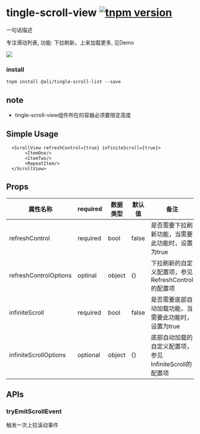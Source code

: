 # tingle-scroll-view [![tnpm version](http://web.npm.alibaba-inc.com/badge/v/@ali/tingle-scroll-view.svg?style=flat-square)](http://web.npm.alibaba-inc.com/package/@ali/tingle-scroll-view)
一句话描述

专注滑动列表, 功能: 下拉刷新，上来加载更多, 见Demo

![](https://img.alicdn.com/tps/TB1WtTVLXXXXXbbXVXXXXXXXXXX-387-521.gif)

### install

```
tnpm install @ali/tingle-scroll-list --save
```

## note

- tingle-scroll-view组件所在的容器必须要限定高度

## Simple Usage

```
  <ScrollView refreshControl={true} infiniteScroll={true}>
       <ItemOne/>
       <ItemTwo/>
       <RepeatItem/>
  </ScrollView>

```


## Props

|属性名称|required|数据类型|默认值|备注|
|---|---|---|---|---|
|refreshControl|required|bool|false| 是否需要下拉刷新功能，当需要此功能时，设置为true |
|refreshControlOptions|optinal|object|{}|下拉刷新的自定义配置项，参见RefreshControl的配置项|
|infiniteScroll|required|bool|false| 是否需要底部自动加载功能，当需要此功能时，设置为true |
|infiniteScrollOptions|optional|object|{}|底部自动加载的自定义配置项，参见InfiniteScroll的配置项|



## APIs

### tryEmitScrollEvent
触发一次上拉滚动事件




